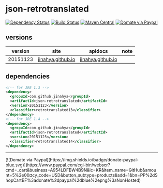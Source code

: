 # json-retrotranslated
[![Dependency Status](https://www.versioneye.com/user/projects/566aa44f43cfea00310001f6/badge.svg)](https://www.versioneye.com/user/projects/566aa44f43cfea00310001f6)
[![Build Status](https://travis-ci.org/jinahya/json-retrotranslated.svg)](https://travis-ci.org/jinahya/json-retrotranslated)
[![Maven Central](https://img.shields.io/maven-central/v/com.github.jinahya/json-retrotranslated.svg)](http://search.maven.org/#search%7Cga%7C1%7Cg%3A%22com.github.jinahya%22%20a%3A%22json-retrotranslated%22)
[![Domate via Paypal](https://img.shields.io/badge/donate-paypal-blue.svg)](https://www.paypal.com/cgi-bin/webscr?cmd=_cart&business=A954LDFBW4B9N&lc=KR&item_name=GitHub&amount=5%2e00&currency_code=USD&button_subtype=products&add=1&bn=PP%2dShopCartBF%3adonate%2dpaypal%2dblue%2epng%3aNonHosted)

## versions
|version|site|apidocs|note|
|-------|----|-------|----|
|20151123|[jinahya.github.io](http://jinahya.github.io/json-retrotranslated/sites/20151123/index.html)|[jinahya.github.io](http://jinahya.github.io/json-retrotranslated/sites/20151123/apidocs/index.html)||
## dependencies
```xml
<!-- for JRE 1.3 -->
<dependency>
  <gropuId>com.github.jinahya</groupId>
  <artifactId>json-retrotranslated</artifactId>
  <version>20151123</version>
  <classifier>retrotranslated13</classifier>
</dependency>
<!-- for JRE 1.4 -->
<dependency>
  <gropuId>com.github.jinahya</groupId>
  <artifactId>json-retrotranslated</artifactId>
  <version>20151123</version>
  <classifier>retrotranslated14</classifier>
</dependency>
```
<hr/>
[![Domate via Paypal](https://img.shields.io/badge/donate-paypal-blue.svg)](https://www.paypal.com/cgi-bin/webscr?cmd=_cart&business=A954LDFBW4B9N&lc=KR&item_name=GitHub&amount=5%2e00&currency_code=USD&button_subtype=products&add=1&bn=PP%2dShopCartBF%3adonate%2dpaypal%2dblue%2epng%3aNonHosted)
